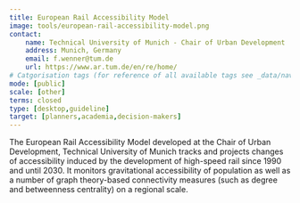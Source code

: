 ```yaml
---
title: European Rail Accessibility Model 
image: tools/european-rail-accessibility-model.png
contact:
    name: Technical University of Munich - Chair of Urban Development
    address: Munich, Germany
    email: f.wenner@tum.de 
    url: https://www.ar.tum.de/en/re/home/ 
# Catgorisation tags (for reference of all available tags see _data/navigation_tools.yml file):
mode: [public]
scale: [other]
terms: closed
type: [desktop,guideline]
target: [planners,academia,decision-makers]
---
```


The European Rail Accessibility Model developed at the Chair of Urban Development, Technical University of Munich tracks and projects changes of accessibility induced by the development of high-speed rail since 1990 and until 2030. It monitors gravitational accessibility of population as well as a number of graph theory-based connectivity measures (such as degree and betweenness centrality) on a regional scale. 